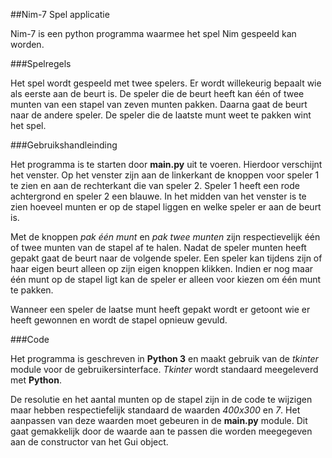 ##Nim-7 Spel applicatie

Nim-7 is een python programma waarmee het spel Nim gespeeld kan worden.

###Spelregels

Het spel wordt gespeeld met twee spelers. Er wordt willekeurig bepaalt wie als eerste aan de beurt is. De speler die
de beurt heeft kan één of twee munten van een stapel van zeven munten pakken. Daarna gaat de beurt naar de andere speler.
De speler die de laatste munt weet te pakken wint het spel.

###Gebruikshandleinding

Het programma is te starten door **main.py** uit te voeren. Hierdoor verschijnt het venster. Op het venster zijn aan de
linkerkant de knoppen voor speler 1 te zien en aan de rechterkant die van speler 2. Speler 1 heeft een rode achtergrond
en speler 2 een blauwe. In het midden van het venster is te zien hoeveel munten er op de stapel liggen en welke speler er
aan de beurt is.

Met de knoppen _pak één munt_ en _pak twee munten_ zijn respectievelijk één of twee munten van de stapel af te halen. Nadat
de speler munten heeft gepakt gaat de beurt naar de volgende speler. Een speler kan tijdens zijn of haar eigen beurt alleen
op zijn eigen knoppen klikken. Indien er nog maar één munt op de stapel ligt kan de speler er alleen voor kiezen om één munt
te pakken.

Wanneer een speler de laatse munt heeft gepakt wordt er getoont wie er heeft gewonnen en wordt de stapel opnieuw gevuld.

###Code

Het programma is geschreven in **Python 3** en maakt gebruik van de _tkinter_ module voor de gebruikersinterface. _Tkinter_
wordt standaard meegeleverd met **Python**.

De resolutie en het aantal munten op de stapel zijn in de code te wijzigen maar hebben respectiefelijk standaard de waarden
_400x300_ en _7_. Het aanpassen van deze waarden moet gebeuren in de **main.py** module. Dit gaat gemakkelijk door de
waarde aan te passen die worden meegegeven aan de constructor van het Gui object.